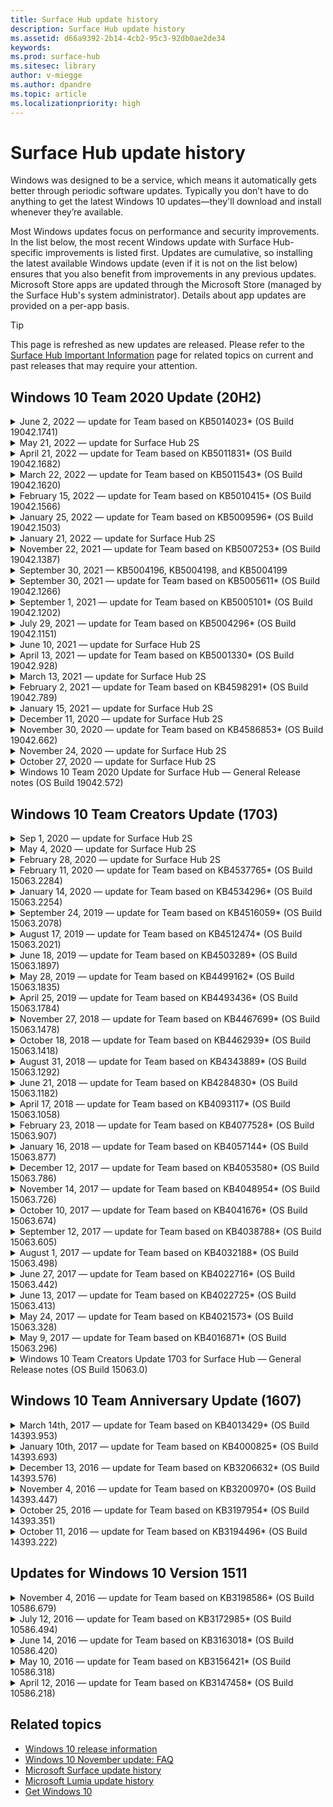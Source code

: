 ```yaml
---
title: Surface Hub update history
description: Surface Hub update history
ms.assetid: d66a9392-2b14-4cb2-95c3-92db0ae2de34
keywords:
ms.prod: surface-hub
ms.sitesec: library
author: v-miegge
ms.author: dpandre
ms.topic: article
ms.localizationpriority: high
---
```


# Surface Hub update history

Windows was designed to be a service, which means it automatically gets better through periodic software updates. Typically you don’t have to do anything to get the latest Windows 10 updates—they'll download and install whenever they’re available.

Most Windows updates focus on performance and security improvements. In the list below, the most recent Windows update with Surface Hub-specific improvements is listed first. Updates are cumulative, so installing the latest available Windows update (even if it is not on the list below) ensures that you also benefit from improvements in any previous updates. Microsoft Store apps are updated through the Microsoft Store (managed by the Surface Hub's system administrator). Details about app updates are provided on a per-app basis.

> [!TIP]
> This page is refreshed as new updates are released. Please refer to the [Surface Hub Important Information](https://support.microsoft.com/products/surface-devices/surface-hub) page for related topics on current and past releases that may require your attention.

## Windows 10 Team 2020 Update (20H2)

<details>
<summary>June 2, 2022 — update for Team based on KB5014023* (OS Build 19042.1741)</summary>

This update to the Surface Hub includes quality improvements and security fixes. Key updates to Surface Hub, not already outlined in [Windows 10 Update History](https://support.microsoft.com/help/4581839/windows-10-update-history), include:

* Resolves an issue where meeting invitations did not show up immediately on the Welcome screen calendar in some environments without a reboot.
* Resolves an issue where one-click meeting join from the Welcome screen calendar did not work in GCC High environments.
* Resolves an issue where a "Microsoft Teams is not responding" window would sometimes appear during regular Teams usage.
 
Please refer to the [Surface Hub Admin guide](/surface-hub/) for enabling/disabling device features and services. *[KB5014023](https://support.microsoft.com/help/5014023)
</details>

<details>
<summary>May 21, 2022 — update for Surface Hub 2S</summary>

This update is specific to the Surface Hub 2S and provides the driver and firmware updates outlined below:

* Intel(R) graphics driver - 30.0.101.1339
  * Improves system security and stability.
 * Intel(R) Ethernet driver - 12.19.1.37
  * Improves system security and stability.
* Surface SMC Firmware update - 4.3.139.0
* Surface UEFI update - 697.148.768.0
  * Improves system security and stability.
</details>

<details>
<summary>April 21, 2022 — update for Team based on KB5011831* (OS Build 19042.1682)</summary>

This update to the Surface Hub includes quality improvements and security fixes. Key updates to Surface Hub, not already outlined in [Windows 10 Update History](https://support.microsoft.com/help/4581839/windows-10-update-history), include:

* Fix that prevents "End Session" from triggering the message "Your device needs an update. Restarting to finish it up..." and subsequent restart in some scenarios.
* Fix that ensures the [SurfaceHub CSP](/windows/client-management/mdm/surfacehub-csp#deviceaccount) can be used with SyncML policies that configure Device Accounts in `DOMAIN\username` format.
 
Please refer to the [Surface Hub Admin guide](/surface-hub/) for enabling/disabling device features and services. *[KB5011831](https://support.microsoft.com/help/5011831)
</details>

<details>
<summary>March 22, 2022 — update for Team based on KB5011543* (OS Build 19042.1620)</summary>

This update to the Surface Hub includes quality improvements and security fixes. Key updates to Surface Hub, not already outlined in [Windows 10 Update History](https://support.microsoft.com/help/4581839/windows-10-update-history), include:

* Adds ability for administrators to [install Progressive Web Apps](install-pwa-surface-hub.md) (PWAs).
* Resolves an issue where Surface Hubs joined to Azure AD or configured with a local administrator account could fail to synchronize their computer clock.
* Resolves an issue where using Meetings and Files sign-in suggestions with the Authenticator app could force the user to repeat the login process.
 
Please refer to the [Surface Hub Admin guide](/surface-hub/) for enabling/disabling device features and services. *[KB5011543](https://support.microsoft.com/help/5011543)
</details>

<details>
<summary>February 15, 2022 — update for Team based on KB5010415* (OS Build 19042.1566)</summary>

This update to the Surface Hub includes quality improvements and security fixes. Key updates to Surface Hub are outlined in [Windows 10 Team 2020 Update 2](surface-hub-2020-update-whats-new.md#windows-10-team-2020-update-2), and also include the below:

* Fix that allows Exchange services to be disabled during Device Account setup.
* Improves reliability for some Device Account setup scenarios when using an on-premises Exchange mailbox.
* Improves reliability for some MDM policy setting scenarios when using the SurfaceHub CSP.
* Improves reliability for incoming call scenarios when using Skype for Business.

Please refer to the [Surface Hub Admin guide](/surface-hub/) for enabling/disabling device features and services. *[KB5010415](https://support.microsoft.com/help/5010415)
</details>

<details>
<summary>January 25, 2022 — update for Team based on KB5009596* (OS Build 19042.1503)</summary>

This update to the Surface Hub includes quality improvements and security fixes. Key updates to Surface Hub, not already outlined in [Windows 10 Update History](https://support.microsoft.com/help/4581839/windows-10-update-history), include:

* Resolves an issue where Surface Hubs could not report data to their configured Azure Log Analytics workspaces.
* Resolves an issue where starting a Skype for Business meeting from a Surface Hub's Welcome screen could result in a fully maximized SfB client that was not minimizable.
* Resolves an issue where Azure AD-joined Surface Hubs did not pre-populate Meetings and Files sign-in with a list of meeting invitees.
* Resolves an issue where device account password rotation could not be enabled in some on-premises scenarios.

Please refer to the [Surface Hub Admin guide](/surface-hub/) for enabling/disabling device features and services. *[KB5009596](https://support.microsoft.com/help/5009596)
</details>

<details>
<summary>January 21, 2022 — update for Surface Hub 2S</summary>

This update is specific to the Surface Hub 2S and provides the driver and firmware updates outlined below:

* Surface UEFI update - 694.3924.768.0
  * Improves system security and stability.
* Intel(R) Management Engine Interface driver - 2120.100.0.1085
  * Improves system security and stability.
</details>

<details>
<summary>November 22, 2021 — update for Team based on KB5007253* (OS Build 19042.1387)</summary>

This update to the Surface Hub includes quality improvements and security fixes. Key updates to Surface Hub, not already outlined in [Windows 10 Update History](https://support.microsoft.com/help/4581839/windows-10-update-history), include:

* Fix that enforces a 32-character limit when using MDM policy to set 'Friendly Name' on a Surface Hub.
* Fix that corrects AllowStorageCard MDM policy behavior when it is reverted back to a value of 1 (storage cards allowed) from 0.
* Update to allow the Edge (Chromium) browser to access the same file locations accessible in File Explorer, including an attached USB drive.

Please refer to the [Surface Hub Admin guide](/surface-hub/) for enabling/disabling device features and services. *[KB5007253](https://support.microsoft.com/help/5007253)
</details>

<details>
<summary>September 30, 2021 — KB5004196, KB5004198, and KB5004199</summary>

These updates to the Surface Hub deliver the Teams Room client, Teams Admin Center agent, and Managed Meeting Rooms agent. Key features are outlined in [Teams Room on Surface Hub](surface-hub-teams-rooms.md).
 
Please refer to the [Surface Hub Admin guide](/surface-hub/) for enabling/disabling device features and services.
</details>

<details>
<summary>September 30, 2021 — update for Team based on KB5005611* (OS Build 19042.1266)</summary>

This update to the Surface Hub includes quality improvements and security fixes. Key updates to Surface Hub, not already outlined in [Windows 10 Update History](https://support.microsoft.com/help/4581839/windows-10-update-history), include:

* Replaces Meeting Mode 1 (Teams preferred/SfB available) with Mode 2 functionality (Teams only); either setting can be used, but both have the same effect.

Please refer to the [Surface Hub Admin guide](/surface-hub/) for enabling/disabling device features and services. *[KB5005611](https://support.microsoft.com/help/5005611)
</details>

<details>
<summary>September 1, 2021 — update for Team based on KB5005101* (OS Build 19042.1202)</summary>

This update to the Surface Hub includes quality improvements and security fixes. Key updates to Surface Hub are outlined in [Windows 10 Team 2020 Update 1](surface-hub-2020-update-whats-new.md#windows-10-team-2020-update-1) and also include the below:

* Improves reliability for some Device Account setup scenarios when using an on-premises Exchange mailbox.

Please refer to the [Surface Hub Admin guide](/surface-hub/) for enabling/disabling device features and services. *[KB5005101](https://support.microsoft.com/help/5005101)
</details>

<details>
<summary>July 29, 2021 — update for Team based on KB5004296* (OS Build 19042.1151)</summary>

This update to the Surface Hub includes quality improvements and security fixes. Key updates to Surface Hub, not already outlined in [Windows 10 Update History](https://support.microsoft.com/help/4581839/windows-10-update-history), include:

* Update to the "Collect logs" feature to include Windows diagnostic data in csv format.
* Fix that ensures that End Session cleanup fully removes all data related to Edge Chromium.
* Improves some personal sign-in scenarios with Azure AD-joined Surface Hubs when using the Authenticator app.

Please refer to the [Surface Hub Admin guide](/surface-hub/) for enabling/disabling device features and services. *[KB5004296](https://support.microsoft.com/help/5004296)
</details>

<details>
<summary>June 10, 2021 — update for Surface Hub 2S</summary>

This update is specific to the Surface Hub 2S and provides the driver and firmware updates outlined below:

* Surface UEFI update - 694.3751.768.0
  * Addresses critical security vulnerability and improves system stability.
* Surface ME Firmware update - 11.8.86.3877
  * Addresses critical security vulnerability and improves system stability.
* Intel(R) Management Engine Interface driver - 2102.100.0.1044
  * Addresses critical security vulnerability and improves system stability.
</details>

<details>
<summary>April 13, 2021 — update for Team based on KB5001330* (OS Build 19042.928)</summary>

This update to the Surface Hub includes quality improvements and security fixes. Key updates to Surface Hub, not already outlined in [Windows 10 Update History](https://support.microsoft.com/help/4581839/windows-10-update-history), include:

* Resolves an issue where some Surface Hub devices were only installing monthly Windows security updates, instead of all Windows cumulative updates.

Please refer to the [Surface Hub Admin guide](/surface-hub/) for enabling/disabling device features and services. *[KB5001330](https://support.microsoft.com/help/5001330)
</details>

<details>
<summary>March 13, 2021 — update for Surface Hub 2S</summary>

This update is specific to the Surface Hub 2S and provides the driver and firmware updates outlined below:

* Intel(R) Bluetooth driver - 22.30.0.4
  * Improves system security and stability.
* Intel(R) graphics driver - 27.20.100.8682
  * Improves system security and stability.
* Intel(R) Wi-Fi driver - 22.30.0.11
  * Improves system security and stability.
</details>

<details>
<summary>February 2, 2021 — update for Team based on KB4598291* (OS Build 19042.789)</summary>

This update to the Surface Hub includes quality improvements and security fixes. Key updates to Surface Hub, not already outlined in [Windows 10 Update History](https://support.microsoft.com/help/4581839/windows-10-update-history), include:

* Fix that allows calendar synchronization with Exchange to work when the Device Account's UPN is not equal its SMTP.
* Adds ability for administrators to [disable the use of Modern Authentication](/windows/client-management/mdm/surfacehub-csp#deviceaccount-exchangemodernauthenabled) during calendar synchronization with Exchange.
* Ensures that Surface Hub users aren't prompted to enter proxy credentials after the "Use device account credentials" feature has been enabled.
* Resolves an issue where Windows Update and Store update checks would never complete if a proxy requiring authentication was in use.
* Improves the reliability of the Connect App during wired ingest scenarios.

Please refer to the [Surface Hub Admin guide](/surface-hub/) for enabling/disabling device features and services. *[KB4598291](https://support.microsoft.com/help/4598291)
</details>

<details>
<summary>January 15, 2021 — update for Surface Hub 2S</summary>

This update is specific to the Surface Hub 2S and provides the driver and firmware updates outlined below:

* Surface SMC Firmware update - 3.93.139.0
* Surface UEFI update - 694.3473.768.0
</details>

<details>
<summary>December 11, 2020 — update for Surface Hub 2S</summary>

This update is specific to the Surface Hub 2S and provides the driver and firmware updates outlined below:

* Surface SMC Firmware update - 3.92.139.0
* Surface UEFI update - 694.3447.768.0
</details>

<details>
<summary>November 30, 2020 — update for Team based on KB4586853* (OS Build 19042.662)</summary>

This update to the Surface Hub includes quality improvements and security fixes. Key updates to Surface Hub, not already outlined in [Windows 10 Update History](https://support.microsoft.com/help/4581839/windows-10-update-history), include:

* Update to Privacy Settings page to provide additional options.
* Resolves an issue where meetings that had already started were not displayed on Welcome/Start screen.
* Resolves an issue with cloud recovery for non-en-US locales.
* Skype for Business
  * Improves directional audio performance.
  * Reduced “pen tap” sounds when using Pen during Skype for Business calls.
* Improves reliability when enrolling into Windows Insider Program.
* Improves reliability of Windows Team shell.

Please refer to the [Surface Hub Admin guide](/surface-hub/) for enabling/disabling device features and services. *[KB4586853](https://support.microsoft.com/help/4586853)
</details>

<details>
<summary>November 24, 2020 — update for Surface Hub 2S</summary>

This update is specific to the Surface Hub 2S and provides the driver and firmware updates outlined below:

* Surface SMC Firmware update - 3.91.139.0
  * Improve connected standby reliability.
* Surface Touch Firmware update - 3.91.139.0
  * Improve connected standby touch response.
* Surface USB Audio Firmware update - 3.91.139.0
* Surface Pen Firmware update - 3.91.139.0
</details>

<details>
<summary>October 27, 2020 — update for Surface Hub 2S</summary>

This update is specific to the Surface Hub 2S and provides the driver and firmware updates outlined below:

* Surface System Aggregator Firmware update - 4.14.139.0
* Surface UEFI update - 694.3386.768.0
</details>

<details>
<summary>Windows 10 Team 2020 Update for Surface Hub — General Release notes (OS Build 19042.572)</summary>

This update to the Surface Hub includes quality improvements and security fixes. Key updates to Surface Hub, not already outlined in [Windows 10 Update History](https://support.microsoft.com/help/4581839/windows-10-update-history), are noted on the page "[What's new in Windows 10 Team 2020 Update](/surface-hub/surface-hub-2020-update-whats-new)".

Please refer to the "[Install Windows 10 Team 2020 Update](/surface-hub/surface-hub-2020-update)" page for more information regarding update availability by region, distribution method, and device type.
</details>

## Windows 10 Team Creators Update (1703)

<details>
<summary>Sep 1, 2020 — update for Surface Hub 2S</summary>

This update is specific to the Surface Hub 2S and provides the driver and firmware updates outlined below:

* Surface SMC Firmware update - 1.177.139.0
  * Improves field repair scenarios.
* Surface SSD Firmware update - 5.14.139.0
  * Improves system stability.
* Surface Serial Hub driver - 9.40.139.0
  * Improves system stability.
</details>

<details>
<summary>May 4, 2020 — update for Surface Hub 2S</summary>

This update is specific to the Surface Hub 2S and provides the driver and firmware updates outlined below:

* Surface USB audio driver - 15.3.6.0
  * Improves directional audio performance.
* Intel(R) display audio driver - 10.27.0.5
  * Improves screen sharing scenarios.
* Intel(R) graphics driver - 26.20.100.7263
  * Improves system stability.
* Surface System driver - 1.7.139.0
  * Improves system stability.
* Surface SMC Firmware update - 1.176.139.0
  * Improves system stability.
</details>

<details>
<summary>February 28, 2020 — update for Surface Hub 2S</summary>

This update is specific to the Surface Hub 2S and provides the driver and firmware updates outlined below:

* Surface Integration driver - 13.46.139.0 
  * Improves display brightness scenarios.
* Intel(R) Management Engine Interface driver - 1914.12.0.1256
  * Improves system stability.
* Surface SMC Firmware update - 1.161.139.0
  * Improves pen battery performance.
* Surface UEFI update - 694.2938.768.0
  * Improves system stability.
</details>

<details>
<summary>February 11, 2020 — update for Team based on KB4537765* (OS Build 15063.2284)</summary>

This update to the Surface Hub includes quality improvements and security fixes. Key updates to Surface Hub, not already outlined in [Windows 10 Update History](https://support.microsoft.com/help/4018124/windows-10-update-history), include:

* Resolves an issue where the Hub 2S cannot be heard well by other participants during Skype for Business calls.
* Improves reliability for some Arabic, Hebrew, and other RTL language usage scenarios on Surface Hub.

Please refer to the [Surface Hub Admin guide](/surface-hub/) for enabling/disabling device features and services.
*[KB4537765](https://support.microsoft.com/help/4537765)
</details>

<details>
<summary>January 14, 2020 — update for Team based on KB4534296* (OS Build 15063.2254)</summary>

This update to the Surface Hub includes quality improvements and security fixes. Key updates to Surface Hub, not already outlined in [Windows 10 Update History](https://support.microsoft.com/help/4018124/windows-10-update-history), include:

* Addresses an issue with log collection for Microsoft Surface Hub 2S.

Please refer to the [Surface Hub Admin guide](/surface-hub/) for enabling/disabling device features and services.
*[KB4534296](https://support.microsoft.com/help/4534296)
</details>

<details>
<summary>September 24, 2019 — update for Team based on KB4516059*  (OS Build 15063.2078)</summary>

This update to the Surface Hub includes quality improvements and security fixes. Key updates to Surface Hub, not already outlined in [Windows 10 Update History](https://support.microsoft.com/help/4018124/windows-10-update-history), include:

 * Update to Surface Hub 2S Recovery Settings page to accurately reflect recovery options.
 * Update to Surface Hub 2S Welcome screen to improve device recognizability.
 * Addressed an issue with the Windows Team shell background displaying incorrectly.
 * Addressed an issue with Start Menu layout persistence when configured using MDM policy.
 * Fixed an issue in Microsoft Edge that occurs when browsing some internal websites.
 * Fixed an issue in Skype for Business that occurs when presenting in full-screen mode.

Please refer to the [Surface Hub Admin guide](/surface-hub/) for enabling/disabling device features and services.
*[KB4503289](https://support.microsoft.com/help/4503289)
</details>

<details>
<summary>August 17, 2019 — update for Team based on KB4512474*  (OS Build 15063.2021)</summary>

This update to the Surface Hub includes quality improvements and security fixes. Key updates to Surface Hub, not already outlined in [Windows 10 Update History](https://support.microsoft.com/help/4018124/windows-10-update-history), include:

 * Ensures that Video Out on Hub 2S defaults to "Duplicate" mode.
 * Improves reliability for some Arabic language usage scenarios on Surface Hub.

Please refer to the [Surface Hub Admin guide](/surface-hub/) for enabling/disabling device features and services.
*[KB4503289](https://support.microsoft.com/help/4503289)
 </details>

<details>
<summary>June 18, 2019 — update for Team based on KB4503289*  (OS Build 15063.1897)</summary>

This update to the Surface Hub includes quality improvements and security fixes. Key updates to Surface Hub, not already outlined in [Windows 10 Update History](https://support.microsoft.com/help/4018124/windows-10-update-history), include:

* Addresses an issue preventing a user from signing in to a Microsoft Surface Hub device with an Azure Active Directory account. This issue occurs because a previous session did not end successfully.
* Adds support for TLS 1.2 connections to identity providers and Exchange in device account setup scenarios.
* Fixes to improve reliability of Hardware Diagnostic App on Hub 2S. 
* Fix to improve consistency of first-run setup experience on Hub 2S. 

Please refer to the [Surface Hub Admin guide](/surface-hub/) for enabling/disabling device features and services.
*[KB4503289](https://support.microsoft.com/help/4503289)
</details>

<details>
<summary>May 28, 2019 — update for Team based on KB4499162*  (OS Build 15063.1835)</summary>

This update to the Surface Hub includes quality improvements and security fixes. Key updates to Surface Hub, not already outlined in [Windows 10 Update History](https://support.microsoft.com/help/4018124/windows-10-update-history), include:

* Ensures that Surface Hub users aren't prompted to enter proxy credentials after the "Use device account credentials" feature has been enabled.
* Resolves an issue where Skype connections fail periodically because audio/video isn't using the correct proxy.
* Adds support for TLS 1.2 in Skype for Business.
* Resolves a SIP connection failure in the Skype client when the Skype server has TLS 1.0 or TLS 1.1 disabled.

Please refer to the [Surface Hub Admin guide](/surface-hub/) for enabling/disabling device features and services.
*[KB4499162](https://support.microsoft.com/help/4499162)
</details>

<details>
<summary>April 25, 2019 — update for Team based on KB4493436*  (OS Build 15063.1784)</summary>

This update to the Surface Hub includes quality improvements and security fixes. Key updates to Surface Hub, not already outlined in [Windows 10 Update History](https://support.microsoft.com/help/4018124/windows-10-update-history), include:

* Resolves video and audio sync issue with some USB devices that are connected to the Surface Hub.

Please refer to the [Surface Hub Admin guide](/surface-hub/) for enabling/disabling device features and services.
*[KB4493436](https://support.microsoft.com/help/4493436)
</details>

<details>
<summary>November 27, 2018 — update for Team based on KB4467699*  (OS Build 15063.1478)</summary>

This update to the Surface Hub includes quality improvements and security fixes. Key updates to Surface Hub, not already outlined in [Windows 10 Update History](https://support.microsoft.com/help/4018124/windows-10-update-history), include:

* Addresses an issue that prevents some users from Signing-In to “My Meetings and Files.”

Please refer to the [Surface Hub Admin guide](/surface-hub/) for enabling/disabling device features and services.
*[KB4467699](https://support.microsoft.com/help/4467699)
</details>

<details>
<summary>October 18, 2018 — update for Team based on KB4462939*  (OS Build 15063.1418)</summary>

This update to the Surface Hub includes quality improvements and security fixes. Key updates to Surface Hub, not already outlined in [Windows 10 Update History](https://support.microsoft.com/help/4018124/windows-10-update-history), include:

* Skype for Business fixes: 
  * Resolves Skype for Business connection issue when resuming from sleep
  * Resolves Skype for Business network connection issue, when device is connected to Internet
  * Resolves Skype for Business crash when searching for users from directory
* Resolves issue where the Hub mistakenly reports “No Internet connection” in enterprise proxy environments.
* Implemented a feature allowing customers to opt in to a new Whiteboard experience.

Please refer to the [Surface Hub Admin guide](/surface-hub/) for enabling/disabling device features and services.
*[KB4462939](https://support.microsoft.com/help/4462939)
</details>

<details>
<summary>August 31, 2018 — update for Team based on KB4343889* (OS Build 15063.1292)</summary>

This update to the Surface Hub includes quality improvements and security fixes. Key updates to Surface Hub, not already outlined in [Windows 10 Update History](https://support.microsoft.com/help/4018124/windows-10-update-history), include:

* Adds support for Microsoft Teams
* Resolves task management issue with Intune registration
* Enables Administrators to disable Instant Messaging and Email services for the Hub
* Additional bug fixes and reliability improvements for the Surface Hub Skype for Business App

Please refer to the [Surface Hub Admin guide](/surface-hub/) for enabling/disabling device features and services.
*[KB4343889](https://support.microsoft.com/help/4343889)
</details>

<details>
<summary>June 21, 2018 — update for Team based on KB4284830* (OS Build 15063.1182)</summary>

This update to the Surface Hub includes quality improvements and security fixes. Key updates to Surface Hub, not already outlined in [Windows 10 Update History](https://support.microsoft.com/help/4018124/windows-10-update-history), include:

* Telemetry change in support of GDPR requirements in EMEA

Please refer to the [Surface Hub Admin guide](/surface-hub/) for enabling/disabling device features and services.
*[KB4284830](https://support.microsoft.com/help/4284830)
</details>

<details>
<summary>April 17, 2018 — update for Team based on KB4093117* (OS Build 15063.1058)</summary>

This update to the Surface Hub includes quality improvements and security fixes. Key updates to Surface Hub, not already outlined in [Windows 10 Update History](https://support.microsoft.com/help/4018124/windows-10-update-history), include:

* Resolves a wired projection issue
* Enables bulk update for certain MDM (Mobile Device Management) policies
* Resolves phone dialer issue with international calls
* Addresses image resolution issue when 2 Surface Hubs join the same meeting
* Resolves OMS (Operations Management Suite) certificate handling error
* Addresses a security issue when cleaning up at the end of a session
* Addresses Miracast issue, when Surface Hub is specified to channels 149 through 165
  * Channels 149 through 165 will continue to be unusable in Europe, Japan or Israel due to regional governmental regulations

Please refer to the [Surface Hub Admin guide](/surface-hub/) for enabling/disabling device features and services.
*[KB4093117](https://support.microsoft.com/help/4093117)
</details>

<details>
<summary>February 23, 2018 — update for Team based on KB4077528* (OS Build 15063.907)</summary>

This update to the Surface Hub includes quality improvements and security fixes. Key updates to Surface Hub, not already outlined in [Windows 10 Update History](https://support.microsoft.com/help/4018124/windows-10-update-history), include:

* Resolved an issue where MDM settings were not being correctly applied
* Improved Cleanup process

Please refer to the [Surface Hub Admin guide](/surface-hub/) for enabling/disabling device features and services.
*[KB4077528](https://support.microsoft.com/help/4077528)
</details>

<details>
<summary>January 16, 2018 — update for Team based on KB4057144* (OS Build 15063.877)</summary>

This update to the Surface Hub includes quality improvements and security fixes. Key updates to Surface Hub, not already outlined in [Windows 10 Update History](https://support.microsoft.com/help/4018124/windows-10-update-history), include:

* Adds ability to manage Start Menu tile layout via MDM
* MDM bug fix on password rotation configuration

Please refer to the [Surface Hub Admin guide](/surface-hub/) for enabling/disabling device features and services.
*[KB4057144](https://support.microsoft.com/help/4057144)
</details>

<details>
<summary>December 12, 2017 — update for Team based on KB4053580* (OS Build 15063.786)</summary>

This update to the Surface Hub includes quality improvements and security fixes. Key updates to Surface Hub, not already outlined in [Windows 10 Update History](https://support.microsoft.com/help/4018124/windows-10-update-history), include:

* Resolves camera video flashes (tearing or flickers) during Skype for Business calls
* Resolves Notification Center SSD ID issue

Please refer to the [Surface Hub Admin guide](/surface-hub/) for enabling/disabling device features and services.
*[KB4053580](https://support.microsoft.com/help/4053580)
</details>

<details>
<summary>November 14, 2017 — update for Team based on KB4048954* (OS Build 15063.726)</summary>

This update to the Surface Hub includes quality improvements and security fixes. Key updates to Surface Hub, not already outlined in [Windows 10 Update History](https://support.microsoft.com/help/4018124/windows-10-update-history), include:

* Feature update that allows customers to enable 802.1x wired network authentication using MDM policy.
* A feature update that enables users to dynamically select an application of their choice when opening a file.
* Fix that ensures that End Session cleanup fully removes all connections between the user’s account and the device.
* Performance fix that improves cleanup time as well as Miracast connection time.
* Introduces Easy Authentication utilization during ad-hoc meetings.
* Fix that ensures service components to use the same proxy that is configured across the device.
* Reduces and more thoroughly secures the telemetry transmitted by the device, reducing bandwidth utilization.
* Enables a feature allowing users to provide feedback to Microsoft after a meeting concludes.

Please refer to the [Surface Hub Admin guide](/surface-hub/) for enabling/disabling device features and services.
*[KB4048954](https://support.microsoft.com/help/4048954)
</details>

<details>
<summary>October 10, 2017 — update for Team based on KB4041676* (OS Build 15063.674)</summary>

This update to the Surface Hub includes quality improvements and security fixes. Key updates to Surface Hub, not already outlined in [Windows 10 Update History](https://support.microsoft.com/help/4018124/windows-10-update-history), include:

* Skype for Business
  * Resolves issue that required a device reboot when resuming from sleep.
  * Fixes issue where external contacts did not resolve through Skype Online Hub account.
* PowerPoint
  * Fixes problem where some PowerPoint presentations would not project on Hub.
* General
  * Fix to resolve issue where USB port could not be disabled by System Administrator.

*[KB4041676](https://support.microsoft.com/help/4041676)
</details>

<details>
<summary>September 12, 2017 — update for Team based on KB4038788* (OS Build 15063.605) </summary>

This update to the Surface Hub includes quality improvements and security fixes. Key updates to Surface Hub, not already outlined in [Windows 10 Update History](https://support.microsoft.com/help/4018124/windows-10-update-history), include:

* Security
  * Resolves issue with Bitlocker when device wakes from sleep.
* General
  * Reduces frequency/amount of device health telemetry, improving system performance.
  * Fixes issue that prevented device from collecting system logs.

*[KB4038788](https://support.microsoft.com/help/4038788)
</details>

<details>
<summary>August 1, 2017 — update for Team based on KB4032188* (OS Build 15063.498)</summary>

* Skype for Business 
  * Resolves Skype for Business Sign-In issue, which required retry or system reboot.
  * Resolves Skype for Business meeting time being incorrectly displayed.
  * Fixes to improve Surface Hub Skype for Business reliability.

*[KB4032188](https://support.microsoft.com/help/4032188)
</details>

<details>
<summary>June 27, 2017 — update for Team based on KB4022716* (OS Build 15063.442)</summary>

This update to the Surface Hub includes quality improvements and security fixes. Key updates to Surface Hub, not already outlined in [Windows 10 Update History](https://support.microsoft.com/help/4018124/windows-10-update-history), include:

* Address NVIDIA driver crashes that may necessitate sleeping 84” Surface Hub to power down, requiring a manual restart.
* Resolved an issue where some apps fail to launch on an 84” Surface Hub.

*[KB4022716](https://support.microsoft.com/help/4022716)
</details>

<details>
<summary>June 13, 2017 — update for Team based on KB4022725* (OS Build 15063.413)</summary>

This update to the Surface Hub includes quality improvements and security fixes. Key updates to Surface Hub, not already outlined in [Windows 10 Update History](https://support.microsoft.com/help/4018124/windows-10-update-history), include:

* General
  * Resolved Pen ink dropping issues with pens
  * Resolved issue causing extended time to “cleanup” meeting

*[KB4022725](https://support.microsoft.com/help/4022725)
</details>

<details>
<summary>May 24, 2017 — update for Team based on KB4021573* (OS Build 15063.328)</summary>

This update to the Surface Hub includes quality improvements and security fixes. Key updates to Surface Hub, not already outlined in [Windows 10 Update History](https://support.microsoft.com/help/4018124/windows-10-update-history), include:

* General
  * Resolved issue with proxy setting retention during update issue

*[KB4021573](https://support.microsoft.com/help/4021573)
</details>

<details>
<summary>May 9, 2017 — update for Team based on KB4016871* (OS Build 15063.296)</summary>

This update to the Surface Hub includes quality improvements and security fixes. Key updates to Surface Hub, not already outlined in [Windows 10 Update History](https://support.microsoft.com/help/4018124/windows-10-update-history), include:

* General
  * Addressed sleep/wake cycle issue
  * Resolved several Reset and Recovery issues
  * Addressed Update History tab issue
  * Resolved Miracast service launch issue
* Apps
  * Fixed App package update error

*[KB4016871](https://support.microsoft.com/help/4016871)
</details>

<details>
<summary>Windows 10 Team Creators Update 1703 for Surface Hub — General Release notes (OS Build 15063.0)</summary>

This update to the Surface Hub includes quality improvements and security fixes. Key updates to Surface Hub, not already outlined in [Windows 10 Update History](https://support.microsoft.com/help/4018124/windows-10-update-history), include:

* Evolving the large screen experience 
  * Improved the meeting carousel in Welcome and Start
  * Join meetings and end the session directly from the Start menu
  * Apps can utilize more of the screen during a session
  * Simplified Skype controls
  * Improved mechanisms for providing feedback
* Access My Personal Content*
  * Personal single sign-on from Welcome or Start
  * Join meetings and end the session directly from the Start menu
  * Access personal files through OneDrive for Business directly from Start
  * Pre-populated attendee sign-in
  * Streamlined authentication flows with “Authenticator” app**
* Deployment & Manageability 
  * Simplified OOBE experience through bulk provisioning
  * Cloud-based device recovery service
  * Enterprise client certificate support
  * Improved proxy credential support
  * Added and /improved Skype Quality of Service (QoS) configuration support
  * Added ability to set default device volume in Settings
  * Improved MDM support for Surface Hub [settings](/surface-hub/remote-surface-hub-management)
* Improved Security 
  * Added ability to restrict USB drives to BitLocker only
  * Added ability to disable USB ports via MDM
  * Added ability to disable “Resume session” functionality on timeout
  * Addition of wired 802.1x support
* Audio and Projection
  * Dolby Audio “Human Speaker” enhancements
  * Reduced “pen tap” sounds when using Pen during Skype for Business calls
  * Added support for Miracast infrastructure connections
* Reliability and Performance fixes
  * Resolved several Reset and Recovery issues
  * Resolved Surface Hub Exchange authentication issue when utilizing client certificates
  * Improved Wi-Fi network connection and credentials stability
  * Fixed Miracast audio popping and sync issues during video playback
  * Included setting to disable auto connect behavior

*Single sign-in feature requires use of Office365 and OneDrive for Business
**Refer to Admin Guide for service requirements

</details>

## Windows 10 Team Anniversary Update (1607)

<details>
<summary>March 14th, 2017 — update for Team based on KB4013429* (OS Build 14393.953)</summary>

This update to the Surface Hub includes quality improvements and security fixes. Key updates to Surface Hub, not already outlined in [Windows 10 Update History](https://support.microsoft.com/help/4018124/windows-10-update-history), include:

* General
  * Security fix for File Explorer to prevent navigation to restricted file locations
* Skype for Business
  * Fix to address latency during Remote Desktop based screen sharing

*[KB4013429](https://support.microsoft.com/help/4013429)
</details>

<details>
<summary>January 10th, 2017 — update for Team based on KB4000825* (OS Build 14393.693)</summary>

This update to the Surface Hub includes quality improvements and security fixes. Key updates to Surface Hub, not already outlined in [Windows 10 Update History](https://support.microsoft.com/help/4018124/windows-10-update-history), include:

* Enabled selection of 106/109 Keyboard Layouts for use with physical Japanese keyboards

*[KB4000825](https://support.microsoft.com/help/4000825)
</details>

<details>
<summary>December 13, 2016 — update for Team based on KB3206632* (OS Build 14393.576)</summary>

This update to the Surface Hub includes quality improvements and security fixes. Key updates to Surface Hub, not already outlined in [Windows 10 Update History](https://support.microsoft.com/help/4018124/windows-10-update-history), include:

* Resolves wired connection audio distortion issue

*[KB3206632](https://support.microsoft.com/help/3206632)
</details>

<details>
<summary>November 4, 2016 — update for Team based on KB3200970* (OS Build 14393.447)</summary>

This update to the Windows 10 Team Anniversary Update (version 1607) for Surface Hub includes quality improvements and security fixes. Key updates to Surface Hub, not already outlined in [Windows 10 Update History](https://support.microsoft.com/help/4018124/windows-10-update-history), include:

* Skype for Business bug fixes to improve reliability

*[KB3200970](https://support.microsoft.com/help/3200970)
</details>

<details>
<summary>October 25, 2016 — update for Team based on KB3197954* (OS Build 14393.351)</summary>

This update to the Surface Hub includes quality improvements and security fixes. Key updates to Surface Hub, not already outlined in [Windows 10 Update History](https://support.microsoft.com/help/4018124/windows-10-update-history), include:

* Enabling new Sleep feature in OS and Bios to reduce the Surface Hub’s power consumption and improve its long-term reliability
* General
  * Resolves scenarios where the on-screen keyboard would sometimes not appear
  * Resolves Whiteboard application shift that occasionally occurs when opening scheduled meeting
  * Resolves issue that prevented Admins from changing the local administrator password, after device has been Reset
  * BIOS change resolving issue with status bar tracking during device Reset
  * UEFI update to resolve powering down issues

*[KB3197954](https://support.microsoft.com/help/3197954)
</details>

<details>
<summary>October 11, 2016 — update for Team based on KB3194496* (OS Build 14393.222)</summary>

This update brings the Windows 10 Team Anniversary Update to Surface Hub and includes quality improvements and security fixes. (Your device will be running Windows 10 Version 1607 after it's installed.) Key updates to Surface Hub, not already outlined in [Windows 10 Update History](https://support.microsoft.com/help/4018124/windows-10-update-history), include:

* Skype for Business
  * Performance improvements when joining meetings, including issues when joining a meeting using federated accounts
  * Video Based Screen Sharing (VBSS) support now available on Skype for Business for Surface Hub
  * Resolved disconnection after 5 minutes of idle time issue
  * Resolved Skype Hub-to-Hub screen sharing failure
  * Improvements to Skype video, including:
    * Loss of video during meeting with multiple video presenters
    * Video cropping during calls
    * Outgoing call video not displaying for other participants
  * Addressed issue with UPN sign-in error
  * Addressed issue with dial pad during use of Session Initiation Protocol (SIP) calls
* Whiteboard
  * User can now save and recall Whiteboard sessions using OneDrive online service (via Share functionality)
  * Improved launching Whiteboard when removing pen from dock
* Apps
  * Pre-installed OneDrive app, for access to your personal and work files
  * Pre-installed Photos app, to view photos and video
  * Pre-installed PowerBI app, to view dashboards
  * The Office apps – Word, Excel, PowerPoint – are all ink-enabled
  * Edge on Surface Hub now supports Flash-based websites
* General
  * Enabled Audio Device Selection (for Surface Hubs attached using external audio devices)
  * Enabled support for HDCP on DisplayPort output connector
  * System UI changes to settings for usability optimization (refer to [User and Admin Guides](https://www.microsoft.com/surface/support/surface-hub) for additional details)
  * Bug fixes and performance optimizations to speed up the Azure Active Directory sign-in flow
  * Significantly improved time needed to reset and restore Surface Hub
  * Windows Defender UI has been added within settings
  * Improved UX touch to start
  * Enabled support for greater than 1080p wireless projection via Miracast, on supported devices
  * Resolved “There’s no internet connection” and “Appointments may be out of date” false notification states from launch
  * Improved reliability of on-screen keyboard
  * Additional support for creating Surface Hub provisioning packages using Windows Imaging & Configuration Designer (ICD) and improved Surface Hub monitoring solution on Operations Management Suite (OMS)

*[KB3194496](https://support.microsoft.com/help/3194496)
</details>

## Updates for Windows 10 Version 1511

<details>
<summary>November 4, 2016 — update for Team based on KB3198586* (OS Build 10586.679)</summary>

This update to the Windows 10 Team (version 1511) to Surface Hub includes quality improvements and security fixes that are outlined in [Windows 10 Update History](https://support.microsoft.com/help/4018124/windows-10-update-history). There are no Surface Hub specific items in this update.

*[KB3198586](https://support.microsoft.com/help/3198586)
</details>

<details>
<summary>July 12, 2016 — update for Team based on KB3172985* (OS Build 10586.494)</summary>

This update includes quality improvements and security fixes. No new operating system features are being introduced in this update. Key changes specific to the Surface Hub (those not already included in the [Windows 10 Update History](https://support.microsoft.com/help/4018124/windows-10-update-history)), include:

* Fixed issue that caused Windows system crashes
* Fixed issue that caused repeated Edge crashes
* Fixed issue causing pre-shutdown service crashes
* Fixed issue where some app data wasn’t properly removed after a session
* Updated Broadcom NFC driver to improve NFC performance
* Updated Marvell Wi-Fi driver to improve Miracast performance
* Updated Nvidia driver to fix a display bug in which 84" Surface Hub devices show dim or fuzzy content
* Numerous Skype for Business issues fixed, including: 
  * Issue that caused Skype for Business to disconnect during meetings
  * Issue in which users were unable to join meetings when the meeting organizer was on a federated configuration
  * Enabling Skype for Business application sharing
  * Issue that caused Skype application crashes
* Added a prompt in “Settings” to inform users that the OS can become corrupted if device reset is interrupted before completion

*[KB3172985](https://support.microsoft.com/help/3172985)
</details>

<details>
<summary>June 14, 2016 — update for Team based on KB3163018* (OS Build 10586.420)</summary>

This update to the Surface Hub includes quality improvements and security fixes. No new operating system features are being introduced in this update. Key updates to Surface Hub, not already outlined in [Windows 10 Update History](https://support.microsoft.com/help/4018124/windows-10-update-history), include:

* Constrained release. Refer to July 12, 2016 — [KB3172985](https://support.microsoft.com/en-us/help/3172985) (OS Build 10586.494) for Surface Hub specific package details

*[KB3163018](https://support.microsoft.com/help/3163018)
</details>

<details>
<summary>May 10, 2016 — update for Team based on KB3156421* (OS Build 10586.318)</summary>

This update to the Surface Hub includes quality improvements and security fixes. No new operating system features are being introduced in this update. Key updates to Surface Hub, not already outlined in [Windows 10 Update History](https://support.microsoft.com/help/4018124/windows-10-update-history), include:

* Fixed issue that prevented certain Store apps (OneDrive) from installing
* Fixed issue that caused touch input to stop responding in applications

*[KB3156421](https://support.microsoft.com/help/3156421)
</details>

<details>
<summary>April 12, 2016 — update for Team based on KB3147458* (OS Build 10586.218)</summary>

This update to the Surface Hub includes quality improvements and security fixes. No new operating system features are being introduced in this update. Key updates to Surface Hub, not already outlined in [Windows 10 Update History](https://support.microsoft.com/help/4018124/windows-10-update-history), include:

* Fixed issue where volume level wasn’t properly reset between sessions

*[KB3147458](https://support.microsoft.com/help/3147458)
</details>

## Related topics

* [Windows 10 release information](https://go.microsoft.com/fwlink/p/?LinkId=724328)
* [Windows 10 November update: FAQ](https://windows.microsoft.com/windows-10/windows-update-faq)
* [Microsoft Surface update history](https://go.microsoft.com/fwlink/p/?LinkId=724327)
* [Microsoft Lumia update history](https://go.microsoft.com/fwlink/p/?LinkId=785968)
* [Get Windows 10](https://go.microsoft.com/fwlink/p/?LinkId=616447)

